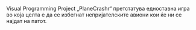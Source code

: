 Visual Programming Project
„PlaneCrashr“ претстатува едноставна игра во која целта е да се избегнат непријателските авиони кои ќе ни се најдат на патот.

